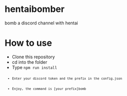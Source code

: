 # hentaibomber
bomb a discord channel with hentai
# How to use
<ul>
  <li>Clone this repository</li>
  <li>cd into the folder</li>
  <li>Type <code>npm run install<code></li>
  <li>Enter your discord token and the prefix in the config.json</li>
  <li>Enjoy, the command is [your prefix]bomb</li>
</ul>
